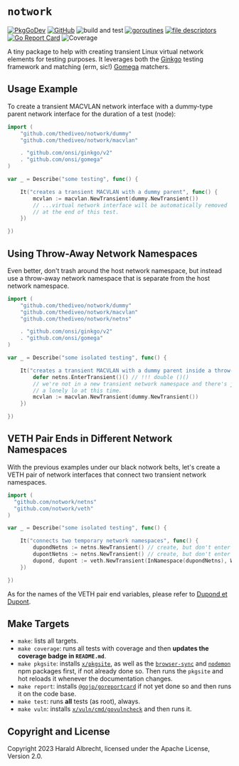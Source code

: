 # `notwork`

[![PkgGoDev](https://pkg.go.dev/badge/github.com/thediveo/notwork)](https://pkg.go.dev/github.com/thediveo/notwork)
[![GitHub](https://img.shields.io/github/license/thediveo/notwork)](https://img.shields.io/github/license/thediveo/notwork)
![build and test](https://github.com/thediveo/notwork/workflows/build%20and%20test/badge.svg?branch=master)
[![goroutines](https://img.shields.io/badge/go%20routines-not%20leaking-success)](https://pkg.go.dev/github.com/onsi/gomega/gleak)
[![file descriptors](https://img.shields.io/badge/file%20descriptors-not%20leaking-success)](https://pkg.go.dev/github.com/thediveo/fdooze)
[![Go Report Card](https://goreportcard.com/badge/github.com/thediveo/whalewatcher)](https://goreportcard.com/report/github.com/thediveo/notwork)
![Coverage](https://img.shields.io/badge/Coverage-84.3%25-brightgreen)

A tiny package to help with creating transient Linux virtual network elements
for testing purposes. It leverages both the
[Ginkgo](https://github.com/onsi/ginkgo) testing framework and matching (erm,
sic!) [Gomega](https://github.com/onsi/gomega) matchers.

## Usage Example

To create a transient MACVLAN network interface with a dummy-type parent network interface for the duration of a test (node):

```go
import (
    "github.com/thediveo/notwork/dummy"
    "github.com/thediveo/notwork/macvlan"

    . "github.com/onsi/ginkgo/v2"
    . "github.com/onsi/gomega"
)

var _ = Describe("some testing", func() {

    It("creates a transient MACVLAN with a dummy parent", func() {
        mcvlan := macvlan.NewTransient(dummy.NewTransient())
        // ...virtual network interface will be automatically removed
        // at the end of this test.
    })

})
```

## Using Throw-Away Network Namespaces

Even better, don't trash around the host network namespace, but instead use a
throw-away network namespace that is separate from the host network namespace.

```go
import (
    "github.com/thediveo/notwork/dummy"
    "github.com/thediveo/notwork/macvlan"
    "github.com/thediveo/notwork/netns"

    . "github.com/onsi/ginkgo/v2"
    . "github.com/onsi/gomega"
)

var _ = Describe("some isolated testing", func() {

    It("creates a transient MACVLAN with a dummy parent inside a throw-away netns", func() {
        defer netns.EnterTransient()() // !!! double ()()
        // we're not in a new transient network namespace and there's just
        // a lonely lo at this time.
        mcvlan := macvlan.NewTransient(dummy.NewTransient())
    })

})
```

## VETH Pair Ends in Different Network Namespaces

With the previous examples under our black notwork belts, let's create a VETH
pair of network interfaces that connect two transient network namespaces.

```go
import (
  "github.com/notwork/netns"
  "github.com/notwork/veth"
)

var _ = Describe("some isolated testing", func() {

	It("connects two temporary network namespaces", func() {
		dupondNetns := netns.NewTransient() // create, but don't enter
		dupontNetns := netns.NewTransient() // create, but don't enter
		dupond, dupont := veth.NewTransient(InNamespace(dupondNetns), WithPeerNamespace(dupontNetns))
	})

})
```

As for the names of the VETH pair end variables, please refer to [Dupond et
Dupont](https://en.wikipedia.org/wiki/Thomson_and_Thompson).


## Make Targets

- `make`: lists all targets.
- `make coverage`: runs all tests with coverage and then **updates the coverage
  badge in `README.md`**.
- `make pkgsite`: installs [`x/pkgsite`](https://golang.org/x/pkgsite/cmd/pkgsite), as
  well as the [`browser-sync`](https://www.npmjs.com/package/browser-sync) and
  [`nodemon`](https://www.npmjs.com/package/nodemon) npm packages first, if not
  already done so. Then runs the `pkgsite` and hot reloads it whenever the
  documentation changes.
- `make report`: installs
  [`@gojp/goreportcard`](https://github.com/gojp/goreportcard) if not yet done
  so and then runs it on the code base.
- `make test`: runs **all** tests (as root), always.
- `make vuln`: installs
  [`x/vuln/cmd/govulncheck`](https://golang.org/x/vuln/cmd/govulncheck) and then
  runs it.

## Copyright and License

Copyright 2023 Harald Albrecht, licensed under the Apache License, Version 2.0.
